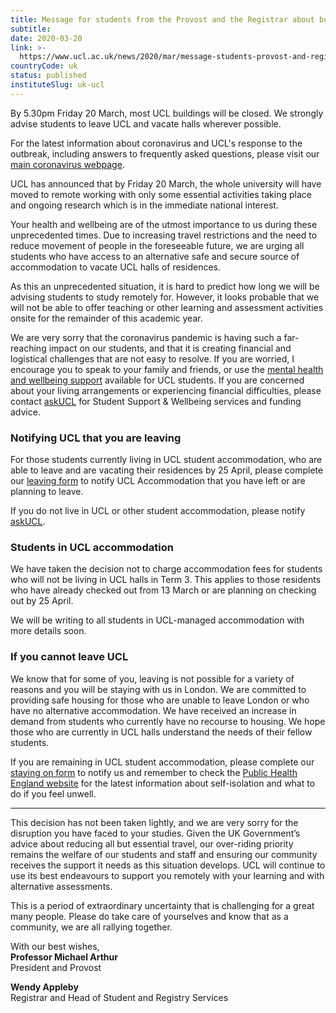 ```yaml
---
title: Message for students from the Provost and the Registrar about building closures and returning home
subtitle: 
date: 2020-03-20
link: >-
  https://www.ucl.ac.uk/news/2020/mar/message-students-provost-and-registrar-about-building-closures-and-returning-home
countryCode: uk
status: published
instituteSlug: uk-ucl
---
```

By 5.30pm Friday 20 March, most UCL buildings will be closed. We strongly advise students to leave UCL and vacate halls wherever possible. 

For the latest information about coronavirus and UCL's response to the outbreak, including answers to frequently asked questions, please visit our [main coronavirus webpage](https://www.ucl.ac.uk/news/2020/mar/advice-staff-and-students-who-may-have-concerns-about-outbreak-coronavirus). 

UCL has announced that by Friday 20 March, the whole university will have moved to remote working with only some essential activities taking place and ongoing research which is in the immediate national interest. 

Your health and wellbeing are of the utmost importance to us during these unprecedented times. Due to increasing travel restrictions and the need to reduce movement of people in the foreseeable future, we are urging all students who have access to an alternative safe and secure source of accommodation to vacate UCL halls of residences.  

As this an unprecedented situation, it is hard to predict how long we will be advising students to study remotely for. However, it looks probable that we will not be able to offer teaching or other learning and assessment activities onsite for the remainder of this academic year. 

We are very sorry that the coronavirus pandemic is having such a far-reaching impact on our students, and that it is creating financial and logistical challenges that are not easy to resolve. If you are worried, I encourage you to speak to your family and friends, or use the [mental health and wellbeing support](https://www.ucl.ac.uk/students/support-and-wellbeing/wellbeing) available for UCL students. If you are concerned about your living arrangements or experiencing financial difficulties, please contact [askUCL](https://www.ucl.ac.uk/students/askucl-student-enquiry-system) for Student Support & Wellbeing services and funding advice.

### Notifying UCL that you are leaving

For those students currently living in UCL student accommodation, who are able to leave and are vacating their residences by 25 April, please complete our [leaving form](https://forms.office.com/Pages/ResponsePage.aspx?id=_oivH5ipW0yTySEKEdmlwpzG2zJdX-xNpWNbgys3PO5UNFlJRkU4REFXTVNKTlhCU1NOUVU3UDE4WSQlQCN0PWcu) to notify UCL Accommodation that you have left or are planning to leave. 

If you do not live in UCL or other student accommodation, please notify [askUCL](https://www.ucl.ac.uk/students/askucl-student-enquiry-system). 

### Students in UCL accommodation 

We have taken the decision not to charge accommodation fees for students who will not be living in UCL halls in Term 3. This applies to those residents who have already checked out from 13 March or are planning on checking out by 25 April.

We will be writing to all students in UCL-managed accommodation with more details soon. 

### If you cannot leave UCL

We know that for some of you, leaving is not possible for a variety of reasons and you will be staying with us in London. We are committed to providing safe housing for those who are unable to leave London or who have no alternative accommodation. We have received an increase in demand from students who currently have no recourse to housing. We hope those who are currently in UCL halls understand the needs of their fellow students. 

If you are remaining in UCL student accommodation, please complete our [staying on form](https://forms.office.com/Pages/ResponsePage.aspx?id=_oivH5ipW0yTySEKEdmlwpzG2zJdX-xNpWNbgys3PO5UNjhKOFlNNko3MEZFWDBPTzMxWTVEUVU0MCQlQCN0PWcu) to notify us and remember to check the [Public Health England website](https://www.gov.uk/coronavirus) for the latest information about self-isolation and what to do if you feel unwell.

* * *

   
This decision has not been taken lightly, and we are very sorry for the disruption you have faced to your studies. Given the UK Government’s advice about reducing all but essential travel, our over-riding priority remains the welfare of our students and staff and ensuring our community receives the support it needs as this situation develops. UCL will continue to use its best endeavours to support you remotely with your learning and with alternative assessments. 

This is a period of extraordinary uncertainty that is challenging for a great many people. Please do take care of yourselves and know that as a community, we are all rallying together.  

With our best wishes,  
 **Professor Michael Arthur**  
President and Provost  
   
 **Wendy Appleby**  
Registrar and Head of Student and Registry Services
